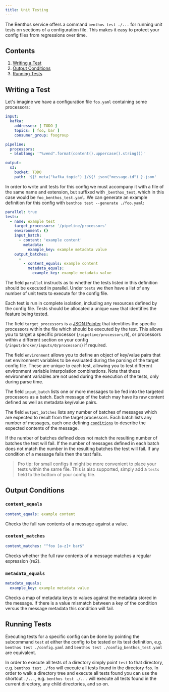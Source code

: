 ```yaml
---
title: Unit Testing
---
```


The Benthos service offers a command `benthos test ./...` for running unit tests on sections of a configuration file. This makes it easy to protect your config files from regressions over time.

## Contents

1. [Writing a Test](#writing-a-test)
2. [Output Conditions](#output-conditions)
3. [Running Tests](#running-tests)

## Writing a Test

Let's imagine we have a configuration file `foo.yaml` containing some processors:

```yaml
input:
  kafka:
    addresses: [ TODO ]
    topics: [ foo, bar ]
    consumer_group: foogroup

pipeline:
  processors:
  - bloblang: '"%vend".format(content().uppercase().string())'

output:
  s3:
    bucket: TODO
    path: '${! meta("kafka_topic") }/${! json("message.id") }.json'
```

In order to write unit tests for this config we must accompany it with a file of the same name and extension, but suffixed with `_benthos_test`, which in this case would be `foo_benthos_test.yaml`. We can generate an example definition for this config with `benthos test --generate ./foo.yaml`:

```yml
parallel: true
tests:
  - name: example test
    target_processors: '/pipeline/processors'
    environment: {}
    input_batch:
      - content: 'example content'
        metadata:
          example_key: example metadata value
    output_batches:
      -
        - content_equals: example content
          metadata_equals:
            example_key: example metadata value
```

The field `parallel` instructs as to whether the tests listed in this definition should be executed in parallel. Under `tests` we then have a list of any number of unit tests to execute for the config file. 

Each test is run in complete isolation, including any resources defined by the config file. Tests should be allocated a unique `name` that identifies the feature being tested.

The field `target_processors` is a [JSON Pointer][json-pointer] that identifies the specific processors within the file which should be executed by the test. This allows you to target a specific processor (`/pipeline/processors/0`), or processors within a different section on your config (`/input/broker/inputs/0/processors`) if required.

The field `environment` allows you to define an object of key/value pairs that set environment variables to be evaluated during the parsing of the target config file. These are unique to each test, allowing you to test different environment variable interpolation combinations. Note that these environment variables are not used during the execution of the tests, only during parse time.

The field `input_batch` lists one or more messages to be fed into the targeted processors as a batch. Each message of the batch may have its raw content defined as well as metadata key/value pairs.

The field `output_batches` lists any number of batches of messages which are expected to result from the target processors. Each batch lists any number of messages, each one defining [`conditions`](#output-conditions) to describe the expected contents of the message.

If the number of batches defined does not match the resulting number of batches the test will fail. If the number of messages defined in each batch does not match the number in the resulting batches the test will fail. If any condition of a message fails then the test fails.

> Pro tip: for small configs it might be more convenient to place your tests within the same file. This is also supported, simply add a `tests` field to the bottom of your config file.

## Output Conditions

### `content_equals`

```yml
content_equals: example content
```

Checks the full raw contents of a message against a value.

### `content_matches`

```yml
content_matches: "^foo [a-z]+ bar$"
```

Checks whether the full raw contents of a message matches a regular expression (re2).

### `metadata_equals`

```yml
metadata_equals:
  example_key: example metadata value
```

Checks a map of metadata keys to values against the metadata stored in the message. If there is a value mismatch between a key of the condition versus the message metadata this condition will fail.

## Running Tests

Executing tests for a specific config can be done by pointing the subcommand `test` at either the config to be tested or its test definition, e.g. `benthos test ./config.yaml` and `benthos test ./config_benthos_test.yaml` are equivalent.

In order to execute all tests of a directory simply point `test` to that directory, e.g. `benthos test ./foo` will execute all tests found in the directory `foo`. In order to walk a directory tree and execute all tests found you can use the shortcut `./...`, e.g. `benthos test ./...` will execute all tests found in the current directory, any child directories, and so on.

[json-pointer]: https://tools.ietf.org/html/rfc6901